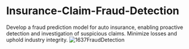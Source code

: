 # Insurance-Claim-Fraud-Detection
 Develop a fraud prediction model for auto insurance, enabling proactive detection and investigation of suspicious claims. Minimize losses and uphold industry integrity.
![1637FraudDetection](https://github.com/RimaDas89/Insurance-Claim-Fraud-Detection/assets/121311261/9933a52b-a89f-429b-8d7e-9f6c3ad4db13)
